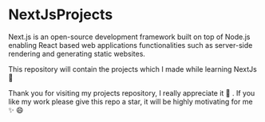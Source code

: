 # NextJsProjects

Next.js is an open-source development framework built on top of Node.js enabling React based web applications functionalities such as server-side rendering and generating static websites.

This repository will contain the projects which I made while learning NextJs :blue_heart:

Thank you for visiting my projects repository, I really appreciate it :sparkling_heart: . If you like my work please give this repo a star, it will be highly motivating for me :sparkles: :smile:
